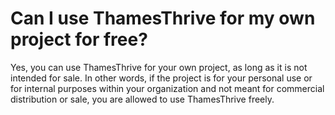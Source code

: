 # Can I use ThamesThrive for my own project for free?

Yes, you can use ThamesThrive for your own project, as long as it is not intended for sale. In other words, if the project
is for your personal use or for internal purposes within your organization and not meant for commercial distribution or
sale, you are allowed to use ThamesThrive freely.
